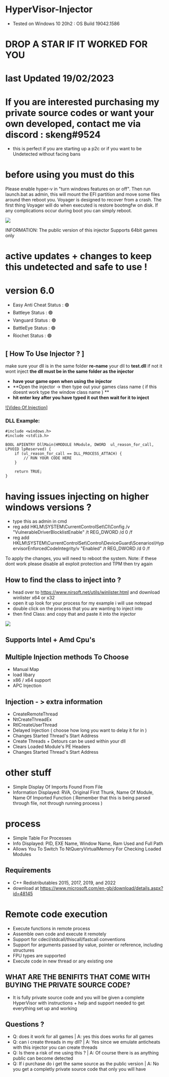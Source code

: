 # HyperVisor-Injector
- Tested on Windows 10 20h2 : OS Build 19042.1586
# DROP A STAR IF IT WORKED FOR YOU 
# last Updated 19/02/2023


# If you are interested purchasing my private source codes or want your own developed, contact me via discord : skeng#9524
- this is perfect if you are starting up a p2c or if you want to be Undetected without facing bans



# before using you must do this
Please enable hyper-v in "turn windows features on or off". Then run launch.bat as admin, this will mount the EFI partition and move some files around then reboot you. Voyager is designed to recover from a crash. The first thing Voyager will do when executed is restore bootmgfw on disk. If any complications occur during boot you can simply reboot.

<img src="https://imgur.com/uOpcCp7.png">


INFORMATION: The public version of this injector Supports 64bit games only

       
# active updates + changes to keep this undetected and safe to use !
# version 6.0
- Easy Anti Cheat Status : 🟢
- Battleye Status : 🟢
- Vanguard Status : 🟢
- BattleEye Status : 🟢
- Riochet Status : 🟢


## [ How To Use Injector ? ] 

make sure your dll is in the same folder 
**re-name** your dll to **test.dll** if not it wont inject
**the dll must be in the same folder as the injector**
- **have your game open when using the injector** 
-  **Open the injector -> then type out your games class name ( if this doesnt work type the window class name ) **
-  **hit enter key after you have typed it out then wait for it to inject**

[![Video Of Injection]](https://streamable.com/gyqihv)



### DLL Example:
```
#include <windows.h>
#include <stdlib.h>

BOOL APIENTRY DllMain(HMODULE hModule, DWORD  ul_reason_for_call, LPVOID lpReserved) {
    if (ul_reason_for_call == DLL_PROCESS_ATTACH) {
        // RUN YOUR CODE HERE
    }

    return TRUE;
}
```


# having issues injecting on higher windows versions ?
- type this as admin in cmd
- reg add HKLM\SYSTEM\CurrentControlSet\CI\Config /v "VulnerableDriverBlocklistEnable" /t REG_DWORD /d 0 /f
- reg add HKLM\SYSTEM\CurrentControlSet\Control\DeviceGuard\Scenarios\HypervisorEnforcedCodeIntegrity/v "Enabled" /t REG_DWORD /d 0 /f

To apply the changes, you will need to reboot the system.
Note: if these dont work please disable all exploit protection and TPM then try again


## How to find the class to inject into ?
- head over to https://www.nirsoft.net/utils/winlister.html and download winlister x64 or x32
- open it up look for your process for my example i will use notepad
- double click on the process that you are wanting to inject into 
- then find Class: and copy that and paste it into the injector 
<img src="https://i.ibb.co/BL79h5h/tempsnip.png">




## Supports Intel + Amd Cpu's


## Multiple Injection methods To Choose
- Manual Map
- load libary
- x86 / x64 support
- APC Injection


## Injection - > extra information
- CreateRemoteThread
- NtCreateThreadEx
- RtlCreateUserThread
- Delayed Injection ( choose how long you want to delay it for in )
- Changes Started Thread's Start Address
- Create Threads + Detours can be used within your dll
- Clears Loaded Module's PE Headers
- Changes Started Thread's Start Address



# other stuff
- Simple Display Of Imports Found From File
- Information Displayed: RVA, Original First Thunk, Name Of Module, Name Of Imported Function ( Remember that this is being parsed through file, not through running process )

# process 
- Simple Table For Processes
- Info Displayed: PID, EXE Name, Window Name, Ram Used and Full Path
- Allows You To Switch To NtQueryVirtualMemory For Checking Loaded Modules


## Requirements
- C++ Redistributables 2015, 2017, 2019, and 2022 
- download at https://www.microsoft.com/en-gb/download/details.aspx?id=48145

# Remote code execution
- Execute functions in remote process
- Assemble own code and execute it remotely
- Support for cdecl/stdcall/thiscall/fastcall conventions
- Support for arguments passed by value, pointer or reference, including structures
- FPU types are supported
- Execute code in new thread or any existing one



##  WHAT ARE THE BENIFITS THAT COME WITH BUYING THE PRIVATE SOURCE CODE?
- It is fully private source code and you will be given a complete HyperVisor with instructions + help and support needed to get everything set up and working


## Questions ?
- Q: does it work for all games | A: yes this does works for all games 
- Q: can i create threads in my dll? | A: Yes since we emulate anticheats with this injector you can create threads
- Q: Is there a risk of me using this ? | A: Of course there is as anything public can become detected 
- Q: If i purchase do i get the same source as the public version | A: No you get a completly private source code that only you will have

